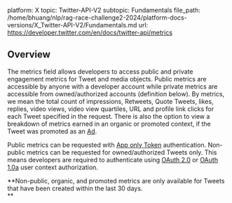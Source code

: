platform: X
topic: Twitter-API-V2
subtopic: Fundamentals
file_path: /home/bhuang/nlp/rag-race-challenge2-2024/platform-docs-versions/X_Twitter-API-V2/Fundamentals.md
url: https://developer.twitter.com/en/docs/twitter-api/metrics


## Overview

The metrics field allows developers to access public and private engagement metrics for Tweet and media objects. Public metrics are accessible by anyone with a developer account while private metrics are accessible from owned/authorized accounts (definition below). By metrics, we mean the total count of impressions, Retweets, Quote Tweets, likes, replies, video views, video view quartiles, URL and profile link clicks for each Tweet specified in the request. There is also the option to view a breakdown of metrics earned in an organic or promoted context, if the Tweet was promoted as an [Ad](https://ads.twitter.com/).

Public metrics can be requested with [App only Token](https://developer.twitter.com/en/docs/authentication/oauth-2-0) authentication. Non-public metrics can be requested for owned/authorized Tweets only. This means developers are required to authenticate using [OAuth 2.0](https://developer.twitter.com/en/docs/authentication/oauth-2-0/authorization-code) or [OAuth 1.0a](https://developer.twitter.com/en/docs/authentication/oauth-1-0a) user context authorization.

**Non-public, organic, and promoted metrics are only available for Tweets that have been created within the last 30 days.  
**